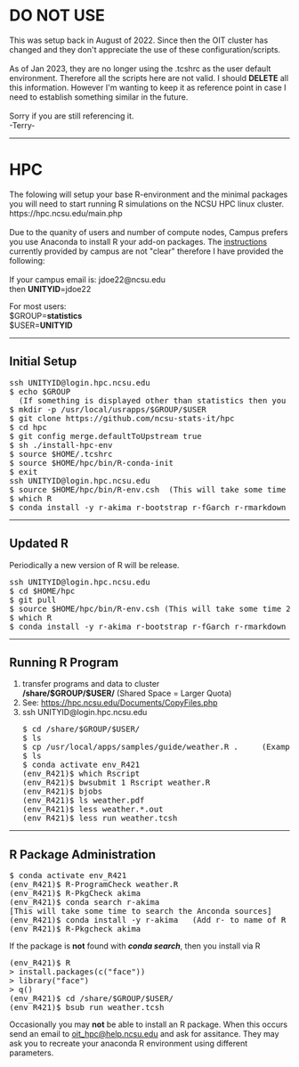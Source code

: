 <h1>DO NOT USE</h1>
This was setup back in August of 2022.  Since then the OIT cluster has changed and they don't appreciate the use of these configuration/scripts.<br>
&nbsp;<br>
As of Jan 2023, they are no longer using the .tcshrc as the user default environment.  Therefore all the scripts here are not valid.  I should <strong>DELETE</strong> all this information.  However I'm wanting to keep it as reference point in case I need to establish something similar in the future.<br>
&nbsp;<br>
Sorry if you are still referencing it.<br>
-Terry-
<hr> 
<h1>HPC</h1>
The folowing will setup your base R-environment and the minimal packages you will need to start running R simulations on the NCSU HPC linux cluster.
https://hpc.ncsu.edu/main.php<br>
&nbsp;<br>
Due to the quanity of users and number of compute nodes, Campus prefers you use Anaconda to install R your add-on packages.  The <a href="https://hpc.ncsu.edu/Software/Apps.php?app=Conda">instructions</a> currently provided by campus are not "clear" therefore I have provided the following: <br>
&nbsp;<br>
If your campus email is: jdoe22@ncsu.edu <br>
then <strong>UNITYID</strong>=jdoe22<br>
<p>
For most users:<br>
$GROUP=<strong>statistics</strong><br>
$USER=<strong>UNITYID</strong><br>
<hr>
<h2>Initial Setup</h2>
<pre>ssh UNITYID@login.hpc.ncsu.edu
$ echo $GROUP
  (If something is displayed other than statistics then you may not be able to completed the remaining steps, email: tbyron@ncsu.edu)
$ mkdir -p /usr/local/usrapps/$GROUP/$USER
$ git clone https://github.com/ncsu-stats-it/hpc
$ cd hpc
$ git config merge.defaultToUpstream true
$ sh ./install-hpc-env
$ source $HOME/.tcshrc
$ source $HOME/hpc/bin/R-conda-init
$ exit
ssh UNITYID@login.hpc.ncsu.edu
$ source $HOME/hpc/bin/R-env.csh  (This will take some time 20+ minutes)
$ which R
$ conda install -y r-akima r-bootstrap r-fGarch r-rmarkdown r-lars r-MLEcens r-prodlim r-RankAggreg r-Rlab r-survival
</pre>
<hr>
<h2>Updated R</h2>
Periodically a new version of R will be release.<br>
<pre>ssh UNITYID@login.hpc.ncsu.edu
$ cd $HOME/hpc
$ git pull
$ source $HOME/hpc/bin/R-env.csh (This will take some time 20+ minutes)
$ which R
$ conda install -y r-akima r-bootstrap r-fGarch r-rmarkdown r-lars r-MLEcens r-prodlim r-RankAggreg r-Rlab r-survival
</pre>
<hr>
<h2>Running R Program</h2>
<ol>
<li>transfer programs and data to cluster</br>
<strong>/share/$GROUP/$USER/</strong> (Shared Space = Larger Quota)</li>
<li>See: <a href="https://hpc.ncsu.edu/Documents/CopyFiles.php">https://hpc.ncsu.edu/Documents/CopyFiles.php</a></li>
<li>ssh UNITYID@login.hpc.ncsu.edu</li>
<pre>$ cd /share/$GROUP/$USER/
$ ls
$ cp /usr/local/apps/samples/guide/weather.R .     (Example Program)
$ ls
$ conda activate env_R421
(env_R421)$ which Rscript
(env_R421)$ bwsubmit 1 Rscript weather.R</li>
(env_R421)$ bjobs</li>
(env_R421)$ ls weather.pdf</li>
(env_R421)$ less weather.*.out
(env_R421)$ less run_weather.tcsh
</pre>
</ol>
<hr>
<h2>R Package Administration</h2>
<pre>$ conda activate env_R421
(env_R421)$ R-ProgramCheck weather.R
(env_R421)$ R-PkgCheck akima
(env_R421)$ conda search r-akima
[This will take some time to search the Anconda sources]
(env_R421)$ conda install -y r-akima   (Add r- to name of R package)
(env_R421)$ R-Pkgcheck akima
</pre>
If the package is <strong>not</strong> found with <strong><em>conda search</em></strong>, then you install via R
<pre>(env_R421)$ R
> install.packages(c("face"))
> library("face")
> q()
(env_R421)$ cd /share/$GROUP/$USER/
(env_R421)$ bsub run_weather.tcsh 
</pre>
<p>Occasionally you may <strong>not</strong> be able to install an R package.  When this occurs send an email to <a href="mailto:oit_hpc@help.ncsu.edu">oit_hpc@help.ncsu.edu</a> and ask for assitance. They may ask you to recreate your anaconda R environment using different parameters.</p>
